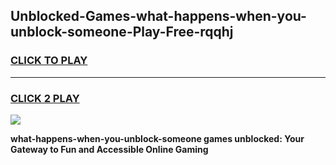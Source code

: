 
## Unblocked-Games-what-happens-when-you-unblock-someone-Play-Free-rqqhj
<h3>
<a href="https://premium76.site?title=what-happens-when-you-unblock-someone&ref=18A1">CLICK TO PLAY</a></h3>
<hr>

<h3>
<a href="https://premium76.site?title=what-happens-when-you-unblock-someone&ref=18A1">CLICK 2 PLAY</a>
  
</h3>

<a href="https://premium76.site?title=what-happens-when-you-unblock-someone&ref=18A1"><img src="https://clearcache.store/games.png"></a>


**what-happens-when-you-unblock-someone games unblocked: Your Gateway to Fun and Accessible Online Gaming**
